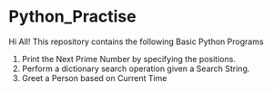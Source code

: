 # Python_Practise
Hi All!
This repository contains the following Basic Python Programs
1. Print the Next Prime Number by specifying the positions.
2. Perform a dictionary search operation given a Search String.
3. Greet a Person based on Current Time

